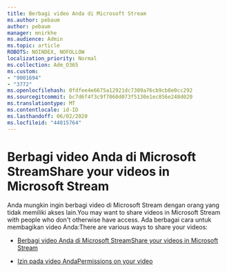 ```yaml
---
title: Berbagi video Anda di Microsoft Stream
ms.author: pebaum
author: pebaum
manager: mnirkhe
ms.audience: Admin
ms.topic: article
ROBOTS: NOINDEX, NOFOLLOW
localization_priority: Normal
ms.collection: Adm_O365
ms.custom:
- "9001694"
- "3772"
ms.openlocfilehash: 0fdfee4e6675a12921dc7309a76cb9cb8e0cc292
ms.sourcegitcommit: bc7d6f4f3c9f7060d073f5130e1ec856e248d020
ms.translationtype: MT
ms.contentlocale: id-ID
ms.lasthandoff: 06/02/2020
ms.locfileid: "44015764"
---
```

# <a name="share-your-videos-in-microsoft-stream"></a><span data-ttu-id="e9726-102">Berbagi video Anda di Microsoft Stream</span><span class="sxs-lookup"><span data-stu-id="e9726-102">Share your videos in Microsoft Stream</span></span>

<span data-ttu-id="e9726-103">Anda mungkin ingin berbagi video di Microsoft Stream dengan orang yang tidak memiliki akses lain.</span><span class="sxs-lookup"><span data-stu-id="e9726-103">You may want to share videos in Microsoft Stream with people who don't otherwise have access.</span></span> <span data-ttu-id="e9726-104">Ada berbagai cara untuk membagikan video Anda:</span><span class="sxs-lookup"><span data-stu-id="e9726-104">There are various ways to share your videos:</span></span>

- [<span data-ttu-id="e9726-105">Berbagi video Anda di Microsoft Stream</span><span class="sxs-lookup"><span data-stu-id="e9726-105">Share your videos in Microsoft Stream</span></span>](https://docs.microsoft.com/stream/portal-share-video)

- [<span data-ttu-id="e9726-106">Izin pada video Anda</span><span class="sxs-lookup"><span data-stu-id="e9726-106">Permissions on your video</span></span>](https://docs.microsoft.com/stream/portal-share-video#permissions-on-your-video)
